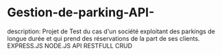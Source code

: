 # Gestion-de-parking-API-
description: Projet de Test du cas d'un société exploitant des parkings de longue durée et qui prend des réservations de la part de ses clients. EXPRESS.JS NODE.JS API RESTFULL CRUD
